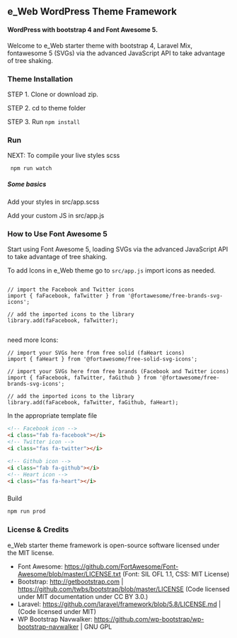 ## e_Web WordPress Theme Framework
#### WordPress with bootstrap 4 and Font Awesome 5.
Welcome to e_Web starter theme with bootstrap 4, Laravel Mix, fontawesome 5 (SVGs) via the advanced JavaScript API to take advantage of tree shaking.



### Theme Installation
STEP 1. Clone or download zip.

STEP 2. cd to theme folder 


STEP 3. Run
      ```
       npm install
      ```
### Run
NEXT: To compile your live styles scss

```
 npm run watch
```



##### Some basics
Add your styles in src/app.scss


Add your custom JS in src/app.js


### How to Use Font Awesome 5
Start using Font Awesome 5, loading SVGs via the advanced JavaScript API to take advantage of tree shaking.



To add Icons in e_Web theme go to ```src/app.js``` import icons as needed.

```

// import the Facebook and Twitter icons
import { faFacebook, faTwitter } from '@fortawesome/free-brands-svg-icons';

// add the imported icons to the library
library.add(faFacebook, faTwitter);


```
need more Icons:
```
// import your SVGs here from free solid (faHeart icons)
import { faHeart } from '@fortawesome/free-solid-svg-icons';

// import your SVGs here from free brands (Facebook and Twitter icons)
import { faFacebook, faTwitter, faGithub } from '@fortawesome/free-brands-svg-icons';

// add the imported icons to the library
library.add(faFacebook, faTwitter, faGithub, faHeart);

```

In the appropriate template file

```html
<!-- Facebook icon -->
<i class="fab fa-facebook"></i>
<!-- Twitter icon -->
<i class="fas fa-twitter"></i>

<!-- Github icon -->
<i class="fab fa-github"></i>
<!-- Heart icon -->
<i class="fas fa-heart"></i>

```
###
Build
```js
npm run prod
```

### License & Credits
e_Web starter theme framework is open-source software licensed under the MIT license.
* Font Awesome: https://github.com/FortAwesome/Font-Awesome/blob/master/LICENSE.txt (Font: SIL OFL 1.1, CSS: MIT License)
* Bootstrap: http://getbootstrap.com | https://github.com/twbs/bootstrap/blob/master/LICENSE (Code licensed under MIT documentation under CC BY 3.0.)
* Laravel: https://github.com/laravel/framework/blob/5.8/LICENSE.md | (Code licensed under MIT)
* WP Bootstrap Navwalker: https://github.com/wp-bootstrap/wp-bootstrap-navwalker | GNU GPL

